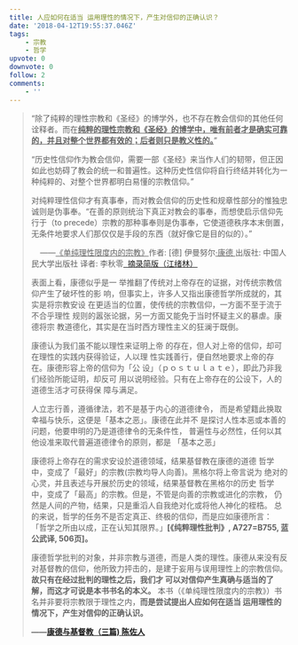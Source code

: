 ```yaml
---
title: 人应如何在适当 运用理性的情况下，产生对信仰的正确认识？
date: '2018-04-12T19:55:37.046Z'
tags:
    - 宗教
    - 哲学
upvote: 0
downvote: 0
follow: 2
comments:
    - ''
---
```


> “除了纯粹的理性宗教和《圣经》的博学外，也不存在教会信仰的其他任何诠释者。而在<u><b>纯粹的理性宗教和《圣经》的博学中，唯有前者才是确实可靠的，并且对整个世界都有效的；后者则只是教义性的。</b></u>”
> 
> “历史性信仰作为教会信仰，需要一部《圣经》来当作人们的韧带，但正因如此也妨碍了教会的统一和普遍性。这种历史性信仰将自行终结并转化为一种纯粹的、对整个世界都明白易懂的宗教信仰。”
> 
> 对纯粹理性信仰才有真事奉，而对教会信仰的历史性和规章性部分的惟独忠诚则是伪事奉。“在善的原则统治下真正对教会的事奉，而想使启示信仰先行于（to precede）宗教的那种事奉则是伪事奉，它使道德秩序本末倒置，无条件地要求人们那仅仅是手段的东西（就好像它是目的似的）。”
> 
>     ——<u>《单纯理性限度内的宗教》</u>作者: \[德\] 伊曼努尔<u>·康德 </u> 出版社: 中国人民大学出版社 译者: 李秋零[  摘录简版（江绪林）](https://book.douban.com/review/6105471/)
> 
>   
> 
> 表面上看，康德似乎是一 举推翻了传统对上帝存在的证据，对传统宗教信仰产生了破坏性的影 响，但事实上，许多人又指出康德哲学所成就的，其实是将宗教安设 在更适当的位置，使传统的宗教信仰，一方面不至于流于不合乎理性 规则的嚣张论据，另一方面又能免于当时怀疑主义的暴虐。康德将宗 教道德化，其实是在当时西方理性主义的狂澜于既倒。
> 
> 康德认为我们虽不能以理性来证明上帝 的存在，但人对上帝的信仰，却可在理性的实践内获得验证，人以理 性实践善行，便自然地要求上帝的存在。康德形容上帝的信仰为「公 设」（ｐｏｓｔｕｌａｔｅ），即此乃非我们经验所能证明，却反可 用以说明经验。只有在上帝存在的公设下，人的道德生活才可获得保 障与满足。
> 
> 人立志行善，遵循律法，若不是基于内心的道德律令， 而是希望籍此换取幸福与快乐，这便是「基本之恶」。康德在此并不 是探讨人性本恶或本善的问题，他要申明的乃是道德律令的无条件性， 普遍性与必然性，任何以其他设准来取代普遍道德律令的原则，都是 「基本之恶」
> 
> 康德将上帝存在的需求安设於道德领域，结果基督教在康德的道德 哲学中，变成了「最好」的宗教(宗教均导人向善)。黑格尔将上帝言说为 绝对的心灵，并且表述与开展於历史的领域，结果基督教在黑格尔的历史 哲学中，变成了「最高」的宗教。但是，不管是向善的宗教或进化的宗教， 仍然是人间的产物，结果，只是重滔人自我绝对化或将他人神化的桎梏。 总的来说，哲学的任务不是否定真正、终极的信仰，而是应如康德所言： 「哲学之所由以成，正在认知其限界。」**\[《纯粹理性批判》, A727=B755, 蓝公武译, 506页\]。**
> 
> 康德哲学批判的对象，并非宗教与道德，而是人类的理性。康德从来没有反对基督教的信仰，他所致力抨击的，是建于妄用与误用理性上的宗教信仰。**故只有在经过批判的理性之后，我们才 可以对信仰产生真确与适当的了解，而这才可说是本书书名的本义。** 本书（《单纯理性限度内的宗教》）书名并非要将宗教限于理性之内，**而是尝试提出人应如何在适当 运用理性的情况下，产生对信仰的正确认识。**
> 
> **——[康德与基督教（三篇) 陈佐人](http://godoor.net/jidianlinks/czr-kd.txt)**
